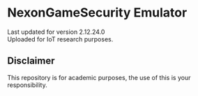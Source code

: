 # NexonGameSecurity Emulator
Last updated for version 2.12.24.0    
Uploaded for IoT research purposes.
    
## Disclaimer
This repository is for academic purposes, the use of this is your responsibility.
